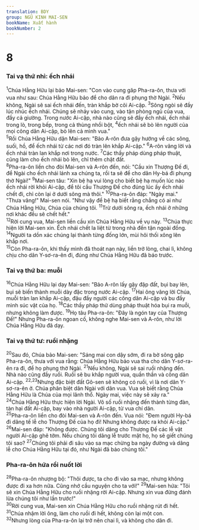 ```yaml
---
translation: BDY
group: NGŨ KINH MAI-SEN
bookName: Xuất hành 
bookNumber: 2
---
```


<div class="title"><h1>8</h1><h3>Tai vạ thứ nhì: ếch nhái</h3></div>
<span class="verse xu_8_1"><sup>1</sup>Chúa Hằng Hữu lại bảo Mai-sen: &#34;Con vào cung găp Pha-ra-ôn, thưa với vua như sau: Chúa Hằng Hữu bảo để cho dân ra đi phụng thờ Ngài. </span>
<span class="verse xu_8_2"><sup>2</sup>Nếu không, Ngài sẽ sai ếch nhái đến, tràn khắp bờ cõi Ai-cập. </span>
<span class="verse xu_8_3"><sup>3</sup>Sông ngòi sẽ đầy lúc nhúc ếch nhái. Chúng sẽ nhảy vào cung, vào tận phòng ngủ của vua, đầy cả giường. Trong nước Ai-cập, nhà nào cũng sẽ đầy ếch nhái, ếch nhái trong lò, trong bếp, trong cả thùng nhồi bột, </span>
<span class="verse xu_8_4"><sup>4</sup>ếch nhái sẽ bò lên người của mọi công dân Ai-cập, bò lên cả mình vua.&#34;<br/></span>
<span class="verse xu_8_5"><sup>5</sup>Rồi Chúa Hằng Hữu dặn Mai-sen: &#34;Bảo A-rôn đưa gậy hướng về các sông, suối, hồ, để ếch nhái từ các nơi đó tràn lên khắp Ai-cập.&#34; </span>
<span class="verse xu_8_6"><sup>6</sup>A-rôn vâng lời và ếch nhái tràn lan khắp nơi trong nước. </span>
<span class="verse xu_8_7"><sup>7</sup>Các thầy pháp dùng pháp thuật, cũng làm cho ếch nhái bò lên, chỉ thêm chật đất.<br/></span>
<span class="verse xu_8_8"><sup>8</sup>Pha-ra-ôn liền cho đòi Mai-sen và A-rôn đến, nói: &#34;Cầu xin Thượng Đế đi, để Ngài cho ếch nhái lánh xa chúng ta, rồi ta sẽ để cho dân Hy-bá đi phụng thờ Ngài!&#34; </span>
<span class="verse xu_8_9"><sup>9</sup>Mai-sen tâu: &#34;Xin bệ hạ vui lòng cho biết bệ hạ muốn lúc nào ếch nhái rời khỏi Ai-cập, để tôi cầu Thượng Đế cho đúng lúc ấy ếch nhái chết đi, chỉ còn lại ở dưới sông mà thôi.&#34; </span>
<span class="verse xu_8_10"><sup>10</sup>Pha-ra-ôn đáp: &#34;Ngày mai.&#34; &#34;Thưa vâng!&#34; Mai-sen nói. &#34;Như vậy để bệ hạ biết rằng chẳng có ai như Chúa Hằng Hữu, Chúa của chúng tôi. </span>
<span class="verse xu_8_11"><sup>11</sup>Trừ dưới sông ra, ếch nhái ở những nơi khác đều sẽ chết hết.&#34;<br/></span>
<span class="verse xu_8_12"><sup>12</sup>Rời cung vua, Mai-sen liền cầu xin Chúa Hằng Hữu về vụ này. </span>
<span class="verse xu_8_13"><sup>13</sup>Chúa thực hiện lời Mai-sen xin. Ếch nhái chết la liệt từ trong nhà đến tận ngoài đồng. </span>
<span class="verse xu_8_14"><sup>14</sup>Người ta dồn xác chúng lại thành từng đống lớn, mùi hôi thối xông lên khắp nơi.<br/></span>
<span class="verse xu_8_15"><sup>15</sup>Còn Pha-ra-ôn, khi thấy mình đã thoát nạn này, liền trở lòng, chai lì, không chịu cho dân Y-sơ-ra-ên đi, đúng như Chúa Hằng Hữu đã báo trước.</span>
<div class="title"><h3>Tai vạ thứ ba: muỗi</h3></div>
<span class="verse xu_8_16"><sup>16</sup>Chúa Hằng Hữu lại dạy Mai-sen: &#34;Bảo A-rôn lấy gậy đập đất, bụi bay lên, bụi sẽ biến thành muỗi dày đặc trong nước Ai-cập. </span>
<span class="verse xu_8_17"><sup>17</sup>Hai ông vâng lời Chúa, muỗi tràn lan khắp Ai-cập, đậu đầy người các công dân Ai-cập và bu đầy mình súc vật của họ. </span>
<span class="verse xu_8_18"><sup>18</sup>Các thầy pháp thử dùng pháp thuật hóa bụi ra muỗi, nhưng không làm được. </span>
<span class="verse xu_8_19"><sup>19</sup>Họ tâu Pha-ra-ôn: &#34;Đây là ngón tay của Thượng Đế!&#34; Nhưng Pha-ra-ôn ngoan cố, không nghe Mai-sen và A-rôn, như lời Chúa Hằng Hữu đã dạy.</span>
<div class="title"><h3>Tai vạ thứ tư: ruồi nhặng</h3></div>
<span class="verse xu_8_20"><sup>20</sup>Sau đó, Chúa bảo Mai-sen: &#34;Sáng mai con dậy sớm, đi ra bờ sông gặp Pha-ra-ôn, thưa với vua rằng: Chúa Hằng Hữu bảo vua tha cho dân Y-sơ-ra-ên ra đi, để họ phụng thờ Ngài. </span>
<span class="verse xu_8_21"><sup>21</sup>Nếu không, Ngài sẽ sai ruồi nhặng đến. Nhà nào cũng đầy ruồi. Ruồi sẽ bu khắp người vua, quần thần và công dân Ai-cập. </span>
<span class="verse xu_8_22 xu_8_23"><sup>22,23</sup>Nhưng đặc biệt đất Gô-sen sẽ không có ruồi, vì là nơi dân Y-sơ-ra-ên ở. Chúa phân biệt dân Ngài với dân vua. Vua sẽ biết rằng Chúa Hằng Hữu là Chúa của mọi lãnh thổ. Ngày mai, việc này sẽ xảy ra.&#34;<br/></span>
<span class="verse xu_8_24"><sup>24</sup>Chúa Hằng Hữu thực hiện lời Ngài. Vô số ruồi nhặng đến thành từng đàn, tàn hại đất Ai-cập, bay vào nhà người Ai-cập, từ vua chí dân.<br/></span>
<span class="verse xu_8_25"><sup>25</sup>Pha-ra-ôn liền cho đòi Mai-sen và A-rôn đến. Vua nói: &#34;Đem người Hy-bá đi dâng tế lễ cho Thượng Đế của họ đi! Nhưng không được ra khỏi Ai-cập.&#34; </span>
<span class="verse xu_8_26"><sup>26</sup>Mai-sen đáp: &#34;Không được. Chúng tôi dâng cho Thượng Đế các lễ vật người Ai-cập ghê tởm. Nếu chúng tôi dâng lễ trước mặt họ, họ sẽ giết chúng tôi sao? </span>
<span class="verse xu_8_27"><sup>27</sup>Chúng tôi phải đi sâu vào sa mạc chừng ba ngày đường và dâng lễ cho Chúa Hằng Hữu tại đó, như Ngài đã bảo chúng tôi.&#34;</span>
<div class="title"><h3>Pha-ra-ôn hứa rồi nuốt lời</h3></div>
<span class="verse xu_8_28"><sup>28</sup>Pha-ra-ôn nhượng bộ: &#34;Thôi được, ta cho đi vào sa mạc, nhưng không được đi xa hơn nữa. Cũng nhớ cầu nguyện cho ta với!&#34; </span>
<span class="verse xu_8_29"><sup>29</sup>Mai-sen hứa: &#34;Tôi sẽ xin Chúa Hằng Hữu cho ruồi nhặng rời Ai-cập. Nhưng xin vua đừng đánh lừa chúng tôi như lần trước!&#34;<br/></span>
<span class="verse xu_8_30"><sup>30</sup>Rời cung vua, Mai-sen xin Chúa Hằng Hữu cho ruồi nhặng rút đi hết. </span>
<span class="verse xu_8_31"><sup>31</sup>Chúa nhậm lời ông, làm cho ruồi đi hết, không còn lại một con.<br/></span>
<span class="verse xu_8_32"><sup>32</sup>Nhưng lòng của Pha-ra-ôn lại trở nên chai lì, và không cho dân đi.    </span>
